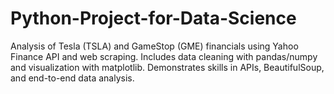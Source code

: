 # Python-Project-for-Data-Science
Analysis of Tesla (TSLA) and GameStop (GME) financials using Yahoo Finance API and web scraping. Includes data cleaning with pandas/numpy and visualization with matplotlib. Demonstrates skills in APIs, BeautifulSoup, and end-to-end data analysis.
